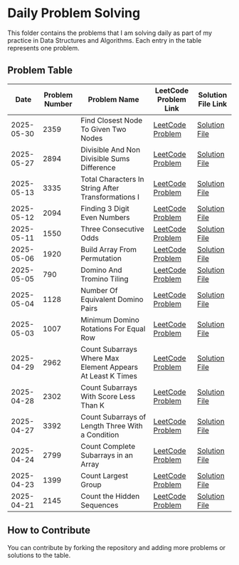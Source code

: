 # Daily Problem Solving

This folder contains the problems that I am solving daily as part of my practice in Data Structures and Algorithms. Each entry in the table represents one problem.

## Problem Table

| Date       | Problem Number | Problem Name                   | LeetCode Problem Link                                           | Solution File Link                                          |
|------------|----------------|--------------------------------|-----------------------------------------------------------------|------------------------------------------------------------|
| 2025-05-30 | 2359 | Find Closest Node To Given Two Nodes | [LeetCode Problem](https://leetcode.com/problems/find-closest-node-to-given-two-nodes/description/?envType=daily-question&envId=2025-05-30) | [Solution File](./2025-05-30_2359_Find_Closest_Node_To_Given_Two_Nodes.md) |
| 2025-05-27 | 2894 | Divisible And Non Divisible Sums Difference | [LeetCode Problem](https://leetcode.com/problems/divisible-and-non-divisible-sums-difference/?envType=daily-question&envId=2025-05-27) | [Solution File](./2025-05-27_2894_Divisible_And_Non_Divisible_Sums_Difference.md) |
| 2025-05-13 | 3335 | Total Characters In String After Transformations I | [LeetCode Problem](https://leetcode.com/problems/total-characters-in-string-after-transformations-i/description/?envType=daily-question&envId=2025-05-13) | [Solution File](./2025-05-13_3335_Total_Characters_In_String_After_Transformations_I.md) |
| 2025-05-12 | 2094 | Finding 3 Digit Even Numbers | [LeetCode Problem](https://leetcode.com/problems/finding-3-digit-even-numbers/description/?envType=daily-question&envId=2025-05-12) | [Solution File](./2025-05-12_2094_Finding_3_Digit_Even_Numbers.md) |
| 2025-05-11 | 1550 | Three Consecutive Odds | [LeetCode Problem](https://leetcode.com/problems/three-consecutive-odds/description/?envType=daily-question&envId=2025-05-11) | [Solution File](./2025-05-11_1550_Three_Consecutive_Odds.md) |
| 2025-05-06 | 1920 | Build Array From Permutation | [LeetCode Problem](https://leetcode.com/problems/build-array-from-permutation/description/?envType=daily-question&envId=2025-05-06) | [Solution File](./2025-05-06_1920_Build_Array_From_Permutation.md) |
| 2025-05-05 | 790 | Domino And Tromino Tiling | [LeetCode Problem](https://leetcode.com/problems/domino-and-tromino-tiling/description/?envType=daily-question&envId=2025-05-05) | [Solution File](./2025-05-05_790_Domino_And_Tromino_Tiling.md) |
| 2025-05-04 | 1128 | Number Of Equivalent Domino Pairs | [LeetCode Problem](https://leetcode.com/problems/number-of-equivalent-domino-pairs/description/?envType=daily-question&envId=2025-05-04) | [Solution File](./2025-05-04_1128_Number_Of_Equivalent_Domino_Pairs.md) |
| 2025-05-03 | 1007 | Minimum Domino Rotations For Equal Row | [LeetCode Problem](https://leetcode.com/problems/minimum-domino-rotations-for-equal-row/description/?envType=daily-question&envId=2025-05-03) | [Solution File](./2025-05-03_1007_Minimum_Domino_Rotations_For_Equal_Row.md) |
| 2025-04-29 | 2962 | Count Subarrays Where Max Element Appears At Least K Times | [LeetCode Problem](https://leetcode.com/problems/count-subarrays-where-max-element-appears-at-least-k-times/?envType=daily-question&envId=2025-04-29) | [Solution File](./2025-04-29_2962_Count_Subarrays_Where_Max_Element_Appears_At_Least_K_Times.md) |
| 2025-04-28 | 2302 | Count Subarrays With Score Less Than K | [LeetCode Problem](https://leetcode.com/problems/count-subarrays-with-score-less-than-k/description/?envType=daily-question&envId=2025-04-28) | [Solution File](./2025-04-28_2302_Count_Subarrays_With_Score_Less_Than_K.md) |
| 2025-04-27 | 3392           | Count Subarrays of Length Three With a Condition    | [LeetCode Problem](https://leetcode.com/problems/count-subarrays-of-length-three-with-a-condition/description/) | [Solution File](./2025-04-27_1399_Count_Subarrays_of_Length_Three_With_a_Condition.md) |
| 2025-04-24 | 2799           | Count Complete Subarrays in an Array    | [LeetCode Problem](https://leetcode.com/problems/count-complete-subarrays-in-an-array/description/) | [Solution File](./2025-04-24_2799_Count_Complete_SubArrays_in_an_Array.md) |
| 2025-04-23 | 1399           | Count Largest Group    | [LeetCode Problem](https://leetcode.com/problems/count-largest-group/description/) | [Solution File](./2025-04-23_3392_Count_Largest_Group.md) |
| 2025-04-21 | 2145           | Count the Hidden Sequences     | [LeetCode Problem](https://leetcode.com/problems/count-the-hidden-sequences/description/) | [Solution File](./2025-04-21_2145_Count_the_Hidden_Sequences.md) |


## How to Contribute

You can contribute by forking the repository and adding more problems or solutions to the table.








